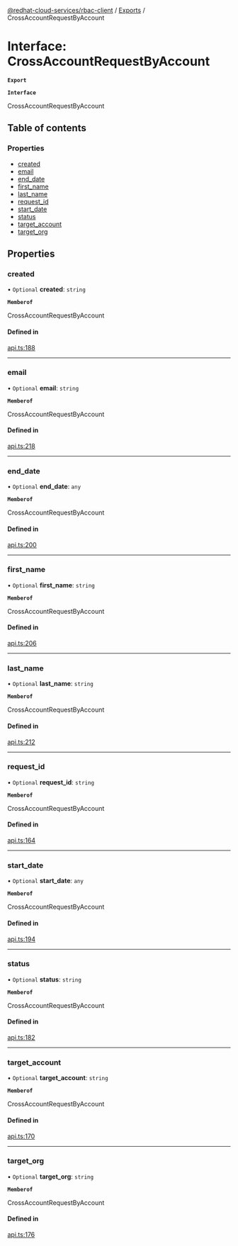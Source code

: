 [@redhat-cloud-services/rbac-client](../README.md) / [Exports](../modules.md) / CrossAccountRequestByAccount

# Interface: CrossAccountRequestByAccount

**`Export`**

**`Interface`**

CrossAccountRequestByAccount

## Table of contents

### Properties

- [created](CrossAccountRequestByAccount.md#created)
- [email](CrossAccountRequestByAccount.md#email)
- [end\_date](CrossAccountRequestByAccount.md#end_date)
- [first\_name](CrossAccountRequestByAccount.md#first_name)
- [last\_name](CrossAccountRequestByAccount.md#last_name)
- [request\_id](CrossAccountRequestByAccount.md#request_id)
- [start\_date](CrossAccountRequestByAccount.md#start_date)
- [status](CrossAccountRequestByAccount.md#status)
- [target\_account](CrossAccountRequestByAccount.md#target_account)
- [target\_org](CrossAccountRequestByAccount.md#target_org)

## Properties

### created

• `Optional` **created**: `string`

**`Memberof`**

CrossAccountRequestByAccount

#### Defined in

[api.ts:188](https://github.com/mkholjuraev/javascript-clients/blob/master/packages/rbac/api.ts#L188)

___

### email

• `Optional` **email**: `string`

**`Memberof`**

CrossAccountRequestByAccount

#### Defined in

[api.ts:218](https://github.com/mkholjuraev/javascript-clients/blob/master/packages/rbac/api.ts#L218)

___

### end\_date

• `Optional` **end\_date**: `any`

**`Memberof`**

CrossAccountRequestByAccount

#### Defined in

[api.ts:200](https://github.com/mkholjuraev/javascript-clients/blob/master/packages/rbac/api.ts#L200)

___

### first\_name

• `Optional` **first\_name**: `string`

**`Memberof`**

CrossAccountRequestByAccount

#### Defined in

[api.ts:206](https://github.com/mkholjuraev/javascript-clients/blob/master/packages/rbac/api.ts#L206)

___

### last\_name

• `Optional` **last\_name**: `string`

**`Memberof`**

CrossAccountRequestByAccount

#### Defined in

[api.ts:212](https://github.com/mkholjuraev/javascript-clients/blob/master/packages/rbac/api.ts#L212)

___

### request\_id

• `Optional` **request\_id**: `string`

**`Memberof`**

CrossAccountRequestByAccount

#### Defined in

[api.ts:164](https://github.com/mkholjuraev/javascript-clients/blob/master/packages/rbac/api.ts#L164)

___

### start\_date

• `Optional` **start\_date**: `any`

**`Memberof`**

CrossAccountRequestByAccount

#### Defined in

[api.ts:194](https://github.com/mkholjuraev/javascript-clients/blob/master/packages/rbac/api.ts#L194)

___

### status

• `Optional` **status**: `string`

**`Memberof`**

CrossAccountRequestByAccount

#### Defined in

[api.ts:182](https://github.com/mkholjuraev/javascript-clients/blob/master/packages/rbac/api.ts#L182)

___

### target\_account

• `Optional` **target\_account**: `string`

**`Memberof`**

CrossAccountRequestByAccount

#### Defined in

[api.ts:170](https://github.com/mkholjuraev/javascript-clients/blob/master/packages/rbac/api.ts#L170)

___

### target\_org

• `Optional` **target\_org**: `string`

**`Memberof`**

CrossAccountRequestByAccount

#### Defined in

[api.ts:176](https://github.com/mkholjuraev/javascript-clients/blob/master/packages/rbac/api.ts#L176)
